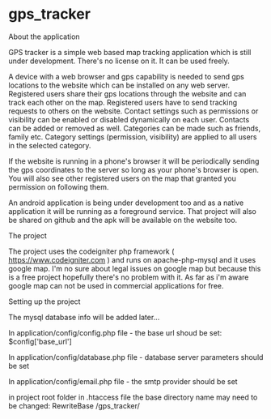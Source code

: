 # gps_tracker

About the application

GPS tracker is a simple web based map tracking application which is still under development.
There's no license on it. It can be used freely.

A device with a web browser and gps capability is needed to send gps locations to the website which can be 
installed on any web server.
Registered users share their gps locations through the website and can track each other on the map.
Registered users have to send tracking requests to others on the website.
Contact settings such as permissions or visibility can be enabled or disabled dynamically on each user.
Contacts can be added or removed as well.
Categories can be made such as friends, family etc. 
Category settings (permission, visibility) are applied to all users in the selected category.

If the website is running in a phone's browser it will be periodically sending the gps coordinates 
to the server so long as your phone's browser is open. You will also see other registered users 
on the map that granted you permission on following them.

An android application is being under development too and as a native application 
it will be running as a foreground service.
That project will also be shared on github and the apk will be available on the website too.


The project

The project uses the codeigniter php framework ( https://www.codeigniter.com ) and runs on apache-php-mysql 
and it uses google map.
I'm no sure about legal issues on google map but because this is a free project 
hopefully there's no problem with it.
As far as i'm aware google map can not be used in commercial applications for free.

Setting up the project

The mysql database info will be added later...

In application/config/config.php file - the base url shoud be set: $config['base_url']

In application/config/database.php file - database server parameters should be set

In application/config/email.php file - the smtp provider should be set

in project root folder in .htaccess file the base directory name may need to be changed:
RewriteBase /gps_tracker/
